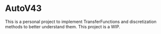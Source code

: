 # AutoV43

This is a personal project to implement TransferFunctions and discretization methods to better understand them.
This project is a WIP.